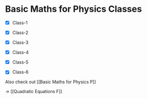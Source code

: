 # Basic Maths for Physics Classes
- [x] Class-1
- [x] Class-2
- [x] Class-3
- [x] Class-4
- [x] Class-5
- [x] Class-6



Also check out [[Basic Maths for Physics P]]

-> [[Quadratic Equations F]]